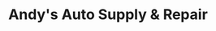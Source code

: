 ---
title: "Andy's Auto Supply & Repair"
url: /portland/andys-auto-supply-und-repair/
shop: Autowerkstatt
---